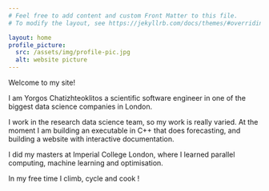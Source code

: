 ```yaml
---
# Feel free to add content and custom Front Matter to this file.
# To modify the layout, see https://jekyllrb.com/docs/themes/#overriding-theme-defaults

layout: home
profile_picture:
  src: /assets/img/profile-pic.jpg
  alt: website picture
---
```


<p>
  Welcome to my site! 

  I am Yorgos Chatizhteoklitos a scientific software engineer in one of the biggest data science companies in London.

  I work in the research data science team, so my work is really varied. At the moment I am building an executable in C++ that does forecasting, and building a website with interactive documentation.

  I did my masters at Imperial College London, where I learned parallel computing, machine learning and optimisation.

  In my free time I climb, cycle and cook ! 
</p>
